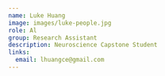 ```yaml
---
name: Luke Huang
image: images/luke-people.jpg
role: Al
group: Research Assistant  
description: Neuroscience Capstone Student
links:
  email: lhuangce@gmail.com
---
```


